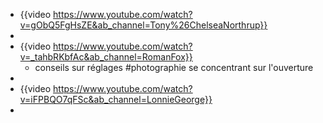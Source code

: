 - {{video https://www.youtube.com/watch?v=gObQ5FgHsZE&ab_channel=Tony%26ChelseaNorthrup}}
-
- {{video https://www.youtube.com/watch?v=_tahbRKbfAc&ab_channel=RomanFox}}
	- conseils sur réglages #photographie se concentrant sur l'ouverture
-
- {{video https://www.youtube.com/watch?v=iFPBQO7qFSc&ab_channel=LonnieGeorge}}
-